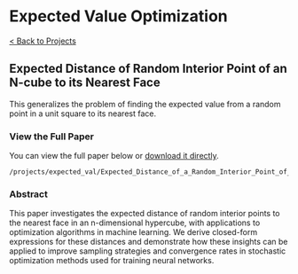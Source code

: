 # Expected Value Optimization

[< Back to Projects](/projects)

## Expected Distance of Random Interior Point of an N-cube to its Nearest Face

This generalizes the problem of finding the expected value from a random point in a unit square to its nearest face.

### View the Full Paper

You can view the full paper below or [download it directly](/projects/expected_val/Expected_Distance_of_a_Random_Interior_Point_of_an_n_cube_to_its_nearest_face.pdf).

```pdf
/projects/expected_val/Expected_Distance_of_a_Random_Interior_Point_of_an_n_cube_to_its_nearest_face.pdf
```

### Abstract

This paper investigates the expected distance of random interior points to the nearest face in an n-dimensional hypercube, with applications to optimization algorithms in machine learning. We derive closed-form expressions for these distances and demonstrate how these insights can be applied to improve sampling strategies and convergence rates in stochastic optimization methods used for training neural networks.